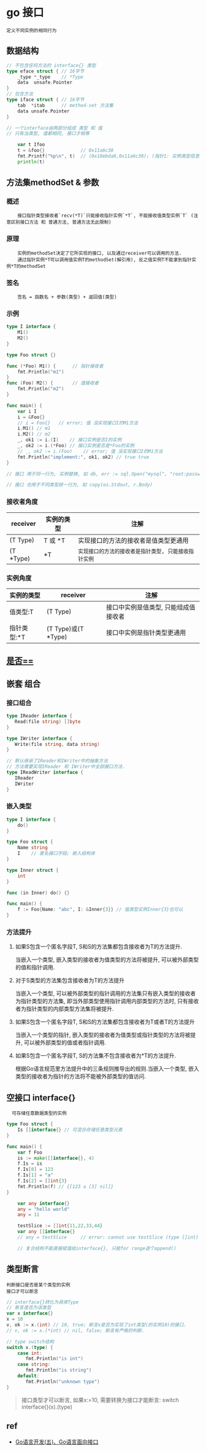 # go 接口

    定义不同实例的相同行为

## 数据结构

```go
// 不包含任何方法的 interface{} 类型
type eface struct { // 16字节
    _type *_type    // *Type
    data  unsafe.Pointer
}
// 包含方法
type iface struct { // 16字节
    tab  *itab      // method-set 方法集
    data unsafe.Pointer
}

// 一个interface由两部分组成 类型 和 值
// 只有当类型, 值都相同, 接口才相等
```

```go
	var t Ifoo
	t = &foo{}             // 0x11a6c30
	fmt.Printf("%p\n", t)  // (0x10ebda0,0x11a6c30); (指针1: 实例类型信息+方法集; 指针2: 实例&foo{})
	println(t)
```

## 方法集methodSet & 参数

### 概述

        接口指针类型接收者`recv(*T)`只能接收指针实例`*T`, 不能接收值类型实例`T` (注意区别接口方法 和 普通方法, 普通方法无此限制)

### 原理

        实例的methodSet决定了它所实现的接口, 以及通过receiver可以调用的方法.  
        通过指针实例*T可以调用值实例T的methodSet(解引用), 反之值实例T不能拿到指针实例*T的methodSet

### 签名

        签名 = 函数名 + 参数(类型) + 返回值(类型)

### 示例

```go
type I interface {
	M1()
	M2()
}

type Foo struct {}

func (*Foo) M1() {      // 指针接收者
	fmt.Println("m1")
}
func (Foo) M2() {       // 值接收者
	fmt.Println("m2")
}

func main() {
	var i I
	i = &Foo{}
	// i = Foo{}   // error; 值 没实现接口I的M1方法
	i.M1() // m1
	i.M2() // m2
	_, ok1 := i.(I)    // 接口实例是否I的实例
	_, ok2 := i.(*Foo) // 接口实例是否是*Foo的实例
	// _, ok2 := i.(Foo)    // error; 值 没实现接口I的M1方法
	fmt.Println("implement:", ok1, ok2) // true true
}

// 接口 用于同一行为, 实例替换, 如 db, err := sql.Open("mysql", "root:password@tcp(127.0.0.1:3306)") // mysql可换成sqllite, postgresql, oralce  

// 接口 也用于不同类型统一行为, 如 copy(os.Stdout, r.Body)  
```

### 接收者角度

| receiver  | 实例的类型 | 注解                                                    |
| --------- | ---------- | ------------------------------------------------------- |
| (T Type)  | T 或 *T    | 实现接口的方法的接收者是值类型更通用                   |
| (T \*Type) | *T         | `实现接口的方法的接收者是指针类型, 只能接收指针实例` |

### 实例角度

| 实例的类型  | receiver            | 注解                                 |
| ----------- | ------------------- | ------------------------------------ |
| 值类型:T    | (T Type)            | 接口中实例是值类型, 只能组成值接收者 |
| 指针类型:\*T | (T Type)或(T *Type) | 接口中实例是指针类型更通用           |

## [是否==](go-type-compare.md#interface)

## 嵌套 组合

### 接口组合

```go
type IReader interface {
   Read(file string) []byte
}

type IWriter interface {
   Write(file string, data string)
}

// 默认继承了IReader和IWriter中的抽象方法
// 方法需要实现IReader 和 IWriter中全部接口方法.
type IReadWriter interface {
   IReader
   IWriter
}
```

### 嵌入类型

```go
type I interface {
    do()
}

type Foo struct {
    Name string
    I    // 匿名接口字段; 嵌入结构体
}

type Inner struct {
    int
}

func (in Inner) do() {}

func main() {
    f := Foo{Name: "abc", I: &Inner{3}} // 值类型实例Inner{3}也可以
}
```

### 方法提升

1. 如果S包含一个匿名字段T, S和S的方法集都包含接收者为T的方法提升.

   当嵌入一个类型, 嵌入类型的接收者为值类型的方法将被提升, 可以被外部类型的值和指针调用.

2. 对于S类型的方法集包含接收者为T的方法提升

   当嵌入一个类型, 可以被外部类型的指针调用的方法集只有嵌入类型的接收者为指针类型的方法集, 即当外部类型使用指针调用内部类型的方法时, 只有接收者为指针类型的内部类型方法集将被提升.

3. 如果S包含一个匿名字段T, S和S的方法集都包含接收者为T或者T的方法提升

   当嵌入一个类型的指针, 嵌入类型的接收者为值类型或指针类型的方法将被提升, 可以被外部类型的值或者指针调用.

4. 如果S包含一个匿名字段T, S的方法集不包含接收者为*T的方法提升.

   根据Go语言规范里方法提升中的三条规则推导出的规则.当嵌入一个类型, 嵌入类型的接收者为指针的方法将不能被外部类型的值访问.

## 空接口 interface{}

      可存储任意数据类型的实例

```go
type Foo struct {
    Is []interface{} // 可混合存储任意类型元素
}

func main() {
    var f Foo
    is := make([]interface{}, 4)
    f.Is = is
    f.Is[0] = 123
    f.Is[1] = "a"
    f.Is[2] = []int{3}
    fmt.Println(f) // {[123 a [3] nil]}
}
```

```go
	var any interface{}
	any = "hello world"
	any = 11
```

```go
	testSlice := []int{11,22,33,44}
	var any []interface{}
	// any = testSlice     // error: cannot use testSlice (type []int) as type []interface {} in assignment

    // 复合结构不能直接赋值给interface{}, 只能for range逐个append()
```

## 类型断言

    判断接口是否是某个类型的实例
    接口才可以断言

```go
// interface{}转化为具体Type
// 断言是否为该类型
var x interface{}
x = 10
v, ok := x.(int) // 10, true; 断言x是否为实现了int类型(的实例10)的接口.
// v, ok := x.(*int) // nil, false; 断言有严格的判断.

// type switch结构
switch x.(type) {
    case int:
       fmt.Println("is int")
    case string:
       fmt.Println("is string")
    default:
       fmt.Println("unknown type")
}
```

> 接口类型才可以断言, 如果x:=10, 需要转换为接口才能断言: switch interface{}(x).(type)

## ref

- [Go语言开发(五)、Go语言面向接口](https://blog.51cto.com/9291927/2130244)
